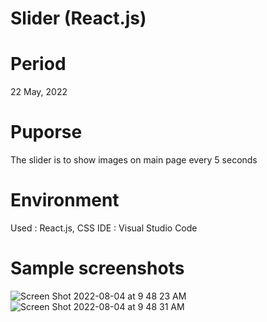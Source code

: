 # Slider (React.js)

# Period
22 May, 2022

# Puporse
The slider is to show images on main page every 5 seconds

# Environment
Used : React.js, CSS
IDE : Visual Studio Code

# Sample screenshots 

![Screen Shot 2022-08-04 at 9 48 23 AM](https://user-images.githubusercontent.com/90344204/182890517-3dbfcc33-ccb8-4d84-a01b-3415b23ebbf4.png)
![Screen Shot 2022-08-04 at 9 48 31 AM](https://user-images.githubusercontent.com/90344204/182890534-d4da9de7-bc53-44cb-b6e1-cb45b72a45e8.png)
